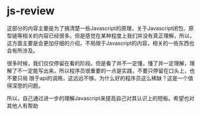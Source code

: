 # js-review

   这部分的内容主要是为了搞清楚一些Javascript的原理，关于Javascript闭包、原型链等相关的内容已经很多。但是感觉在某种程度上我们并没有真正理解，所以，这方面主要是会更加仔细的介绍，不局限于Javascript的内容，相关的一些东西也会有所涉及。

   很多时候，我们仅仅停留在看的阶段。但是看了并不一定懂，懂了并一定理解，理解了不一定能写出来。所以程序员很重要的一点是实践，不要只停留在口头上，也不要只局
限于api的调用，这远远不够。为什么好的程序员这么稀缺？这是一个值得深思的问题。

   所以，自己通过进一步的理解Javascript来提高自己对其认识上的短板。希望也对其他人有帮助

